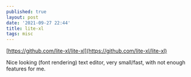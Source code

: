 ```yaml
---
published: true
layout: post
date: '2021-09-27 22:44'
title: lite-xl
tags: misc 
---
```

[https://github.com/lite-xl/lite-xl](https://github.com/lite-xl/lite-xl)

Nice looking (font rendering) text editor, very small/fast, with not enough features for me.
